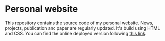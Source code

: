 # Personal website

This repository contains the source code of my personal website.
News, projects, publication and paper are regularly updated.
It's build using HTML and CSS. You can find the online deployed version following [this link](comecattin.github.io).
